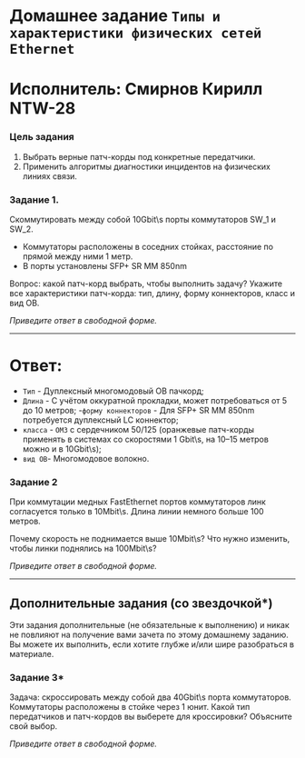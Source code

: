 # Домашнее задание `Типы и характеристики физических сетей Ethernet`

# Исполнитель: Смирнов Кирилл NTW-28
### Цель задания

1. Выбрать верные патч-корды  под конкретные передатчики.
2. Применить алгоритмы диагностики инцидентов на физических линиях связи.

### Задание 1. 

Cкоммутировать между собой 10Gbit\s порты коммутаторов SW_1 и SW_2.

- Коммутаторы расположены в соседних стойках, расстояние по прямой между ними 1 метр.
- В порты установлены SFP+ SR  MM 850nm

Вопрос: какой патч-корд выбрать, чтобы выполнить задачу?
Укажите все характеристики патч-корда: тип, длину, форму коннекторов, класс и вид ОВ.

*Приведите ответ в свободной форме.*

---
# Ответ:

- `Тип` - Дуплексный многомодовый ОВ пачкорд;
- `Длина` - C учётом оккуратной прокладки, может потребоваться от 5 до 10 метров;
-`форму коннекторов` - Для SFP+ SR  MM 850nm потребуется дуплексный LC коннектор;
- `класса` - `OM3` с сердечником 50/125 (оранжевые патч-корды применять в системах со скоростями 1 Gbit\s, на 10–15 метров можно и в 10Gbit\s);
- `вид ОВ`- Многомодовое волокно.
### Задание 2

При коммутации медных FastEthernet портов коммутаторов линк согласуется только в 10Mbit\s. Длина линии немного больше 100 метров. 

Почему скорость не поднимается выше 10Mbit\s? Что нужно изменить, чтобы линки поднялись на 100Mbit\s? 

*Приведите ответ в свободной форме.*

---

## Дополнительные задания (со звездочкой*)
Эти задания дополнительные (не обязательные к выполнению) и никак не повлияют на получение вами зачета по этому домашнему заданию. Вы можете их выполнить, если хотите глубже и/или шире разобраться в материале.


### Задание 3*

Задача: скроссировать между собой два 40Gbit\s порта коммутаторов. 
Коммутаторы расположены в стойке через 1 юнит.
Какой тип передатчиков и патч-кордов вы выберете для кроссировки? Объясните свой выбор.

*Приведите ответ в свободной форме.*
